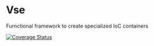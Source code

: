 # Vse
Furnctional framework to create specialized IoC containers

[![Coverage Status](https://coveralls.io/repos/github/rpokrovskij/Vse/badge.svg?branch=&cacheBuster=1)](https://coveralls.io/github/rpokrovskij/Vse?branch=master)
